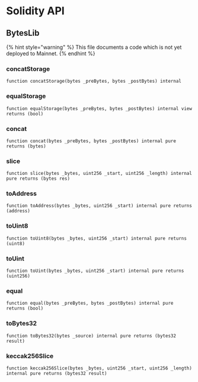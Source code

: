 # Solidity API

## BytesLib

{% hint style="warning" %}
This file documents a code which is not yet deployed to Mainnet.
{% endhint %}

### concatStorage

```solidity
function concatStorage(bytes _preBytes, bytes _postBytes) internal
```

### equalStorage

```solidity
function equalStorage(bytes _preBytes, bytes _postBytes) internal view returns (bool)
```

### concat

```solidity
function concat(bytes _preBytes, bytes _postBytes) internal pure returns (bytes)
```

### slice

```solidity
function slice(bytes _bytes, uint256 _start, uint256 _length) internal pure returns (bytes res)
```

### toAddress

```solidity
function toAddress(bytes _bytes, uint256 _start) internal pure returns (address)
```

### toUint8

```solidity
function toUint8(bytes _bytes, uint256 _start) internal pure returns (uint8)
```

### toUint

```solidity
function toUint(bytes _bytes, uint256 _start) internal pure returns (uint256)
```

### equal

```solidity
function equal(bytes _preBytes, bytes _postBytes) internal pure returns (bool)
```

### toBytes32

```solidity
function toBytes32(bytes _source) internal pure returns (bytes32 result)
```

### keccak256Slice

```solidity
function keccak256Slice(bytes _bytes, uint256 _start, uint256 _length) internal pure returns (bytes32 result)
```


